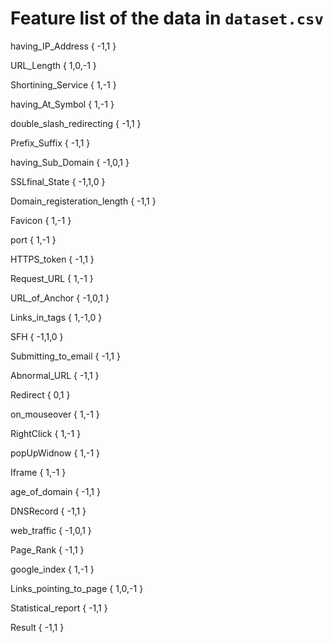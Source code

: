 # Feature list of the data in `dataset.csv`

having_IP_Address  { -1,1 }

URL_Length   { 1,0,-1 }

Shortining_Service { 1,-1 }

having_At_Symbol   { 1,-1 }

double_slash_redirecting { -1,1 }

Prefix_Suffix  { -1,1 }

having_Sub_Domain  { -1,0,1 }

SSLfinal_State  { -1,1,0 }

Domain_registeration_length { -1,1 }

Favicon { 1,-1 }

port { 1,-1 }

HTTPS_token { -1,1 }

Request_URL  { 1,-1 }

URL_of_Anchor { -1,0,1 }

Links_in_tags { 1,-1,0 }

SFH  { -1,1,0 }

Submitting_to_email { -1,1 }

Abnormal_URL { -1,1 }

Redirect  { 0,1 }

on_mouseover  { 1,-1 }

RightClick  { 1,-1 }

popUpWidnow  { 1,-1 }

Iframe { 1,-1 }

age_of_domain  { -1,1 }

DNSRecord   { -1,1 }

web_traffic  { -1,0,1 }

Page_Rank { -1,1 }

google_index { 1,-1 }

Links_pointing_to_page { 1,0,-1 }

Statistical_report { -1,1 }

Result  { -1,1 }
